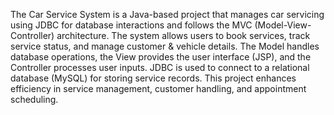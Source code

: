 The Car Service System is a Java-based project that manages car servicing using JDBC for database interactions and follows the MVC (Model-View-Controller) architecture. 
The system allows users to book services, track service status, and manage customer & vehicle details. The Model handles database operations, 
the View provides the user interface (JSP), and the Controller processes user inputs. JDBC is used to connect to a relational database (MySQL) for
storing service records. This project enhances efficiency in service management, customer handling, and appointment scheduling.
